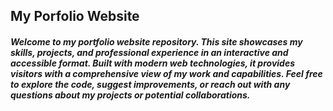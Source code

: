 ## My Porfolio Website

##### Welcome to my portfolio website repository. This site showcases my skills, projects, and professional experience in an interactive and accessible format. Built with modern web technologies, it provides visitors with a comprehensive view of my work and capabilities. Feel free to explore the code, suggest improvements, or reach out with any questions about my projects or potential collaborations.
